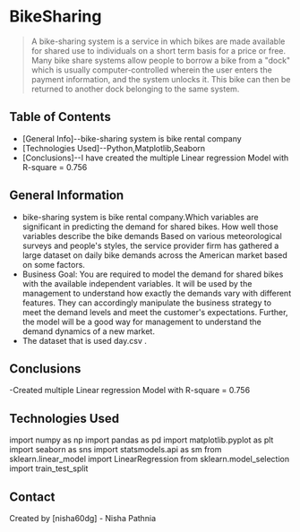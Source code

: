 
# BikeSharing
> A bike-sharing system is a service in which bikes are made available for shared use to individuals on a short term basis for a price or free. Many bike share systems allow people to borrow a bike from a "dock" which is usually computer-controlled wherein the user enters the payment information, and the system unlocks it. This bike can then be returned to another dock belonging to the same system.


## Table of Contents
* [General Info]--bike-sharing system is bike rental company
* [Technologies Used]--Python,Matplotlib,Seaborn
* [Conclusions]--I have created the multiple Linear regression Model with R-square  = 0.756

<!-- You can include any other section that is pertinent to your problem -->

## General Information
- bike-sharing system is bike rental company.Which variables are significant in predicting the demand for shared bikes. How well those variables describe the bike demands Based on various meteorological surveys and people's styles, the service provider firm has gathered a large dataset on daily bike demands across the American market based on some factors.
- Business Goal: You are required to model the demand for shared bikes with the available independent variables. It will be used by the management to understand how exactly the demands vary with different features. They can accordingly manipulate the business strategy to meet the demand levels and meet the customer's expectations. Further, the model will be a good way for management to understand the demand dynamics of a new market.
- The dataset that is  used day.csv .

<!-- You don't have to answer all the questions - just the ones relevant to your project. -->

## Conclusions
-Created multiple Linear regression Model with R-square  = 0.756

<!-- You don't have to answer all the questions - just the ones relevant to your project. -->


## Technologies Used
import numpy as np
import pandas as pd
import matplotlib.pyplot as plt
import seaborn as sns
import statsmodels.api as sm
from sklearn.linear_model import LinearRegression
from sklearn.model_selection import train_test_split

<!-- As the libraries versions keep on changing, it is recommended to mention the version of library used in this project -->


## Contact
Created by [nisha60dg] - Nisha Pathnia